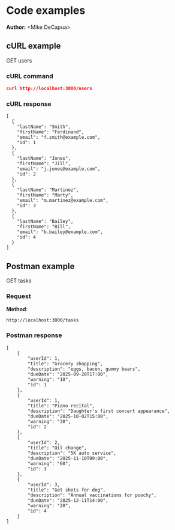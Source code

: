 # Code examples

**Author:** \<Mike DeCapua>

## cURL example

GET users

### cURL command

```json
curl http://localhost:3000/users

```

### cURL response

```shell
[
  {
    "lastName": "Smith",
    "firstName": "Ferdinand",
    "email": "f.smith@example.com",
    "id": 1
  },
  {
    "lastName": "Jones",
    "firstName": "Jill",
    "email": "j.jones@example.com",
    "id": 2
  },
  {
    "lastName": "Martinez",
    "firstName": "Marty",
    "email": "m.martinez@example.com",
    "id": 3
  },
  {
    "lastName": "Bailey",
    "firstName": "Bill",
    "email": "b.bailey@example.com",
    "id": 4
  }
]

```

## Postman example

GET tasks

### Request

**Method**:

```shell
http://localhost:3000/tasks
```

### Postman response

```shell
[
    {
        "userId": 1,
        "title": "Grocery shopping",
        "description": "eggs, bacon, gummy bears",
        "dueDate": "2025-09-20T17:00",
        "warning": "10",
        "id": 1
    },
    {
        "userId": 1,
        "title": "Piano recital",
        "description": "Daughter's first concert appearance",
        "dueDate": "2025-10-02T15:00",
        "warning": "30",
        "id": 2
    },
    {
        "userId": 2,
        "title": "Oil change",
        "description": "5K auto service",
        "dueDate": "2025-11-10T09:00",
        "warning": "60",
        "id": 3
    },
    {
        "userId": 3,
        "title": "Get shots for dog",
        "description": "Annual vaccinations for poochy",
        "dueDate": "2025-12-11T14:00",
        "warning": "20",
        "id": 4
    }
]
```
